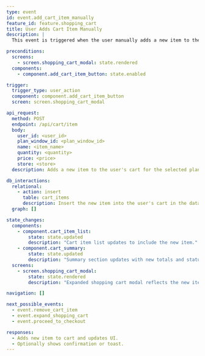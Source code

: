 ```yaml
---
type: event
id: event.add_cart_item_manually
feature_id: feature.shopping_cart
title: User Adds Cart Item Manually
description: |
  This event is triggered when the user manually adds a new item to the shopping cart from the expanded cart view, specifying details such as name, quantity, price, and store.

preconditions:
  screens:
    - screen.shopping_cart_modal: state.rendered
  components:
    - component.add_cart_item_button: state.enabled

trigger:
  trigger_type: user_action
  component: component.add_cart_item_button
  screen: screen.shopping_cart_modal

api_request:
  method: POST
  endpoint: /api/cart/item
  body:
    user_id: <user_id>
    plan_window_id: <plan_window_id>
    name: <item_name>
    quantity: <quantity>
    price: <price>
    store: <store>
  description: Adds a new item to the user's cart for the selected plan window.

db_interactions:
  relational:
    - action: insert
      table: cart_items
      description: Insert the new item into the user's cart in the database.
  graph: []

state_changes:
  components:
    - component.cart_item_list:
        state: state.updated
        description: "Cart item list updates to include the new item."
    - component.cart_summary:
        state: state.updated
        description: "Summary section updates with new totals and status breakdown."
  screens:
    - screen.shopping_cart_modal:
        state: state.rendered
        description: "Expanded shopping cart modal reflects the new item."

navigation: []

next_possible_events:
  - event.remove_cart_item
  - event.expand_shopping_cart
  - event.proceed_to_checkout

responses:
  - Adds new item to cart and updates UI.
  - Optionally shows confirmation or toast.
---
```

